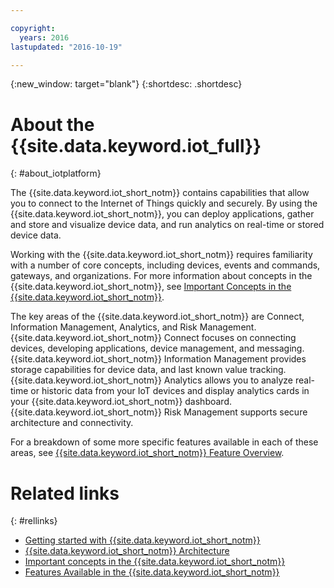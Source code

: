 ```yaml
---

copyright:
  years: 2016
lastupdated: "2016-10-19"

---
```


{:new_window: target="blank"}
{:shortdesc: .shortdesc}

# About the {{site.data.keyword.iot_full}}
{: #about_iotplatform}

The {{site.data.keyword.iot_short_notm}} contains capabilities that allow you to connect to the Internet of Things quickly and securely. By using the {{site.data.keyword.iot_short_notm}}, you can deploy applications, gather and store and visualize device data, and run analytics on real-time or stored device data.

Working with the {{site.data.keyword.iot_short_notm}} requires familiarity with a number of core concepts, including devices, events and commands, gateways, and organizations. For more information about concepts in the {{site.data.keyword.iot_short_notm}}, see [Important Concepts in the {{site.data.keyword.iot_short_notm}}](/iotplatform_overview.html#wwatsoniotplatform_importantconcepts).

The key areas of the {{site.data.keyword.iot_short_notm}} are Connect, Information Management, Analytics, and Risk Management. {{site.data.keyword.iot_short_notm}} Connect focuses on connecting devices, developing applications, device management, and messaging. {{site.data.keyword.iot_short_notm}} Information Management provides storage capabilities for device data, and last known value tracking. {{site.data.keyword.iot_short_notm}} Analytics allows you to analyze real-time or historic data from your IoT devices and display analytics cards in your {{site.data.keyword.iot_short_notm}} dashboard. {{site.data.keyword.iot_short_notm}} Risk Management supports secure architecture and connectivity.

For a breakdown of some more specific features available in each of these areas, see [{{site.data.keyword.iot_short_notm}} Feature Overview](/feature_overview.html).

# Related links
{: #rellinks}
* [Getting started with {{site.data.keyword.iot_short_notm}}](/index.html?pos=2)
* [{{site.data.keyword.iot_short_notm}} Architecture](/iotplatform_overview.html#watsoniotplatform_architecture)
* [Important concepts in the {{site.data.keyword.iot_short_notm}}](/iotplatform_overview.html#watsoniotplatform_importantconcepts)
* [Features Available in the {{site.data.keyword.iot_short_notm}}](/feature_overview.html)

